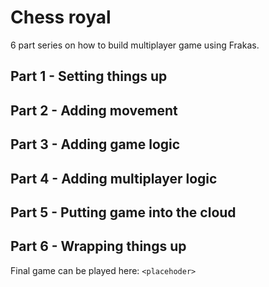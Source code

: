 # Chess royal

6 part series on how to build multiplayer game using Frakas.

## Part 1 - Setting things up
## Part 2 - Adding movement
## Part 3 - Adding game logic
## Part 4 - Adding multiplayer logic
## Part 5 - Putting game into the cloud
## Part 6 - Wrapping things up

Final game can be played here: `<placehoder>`

